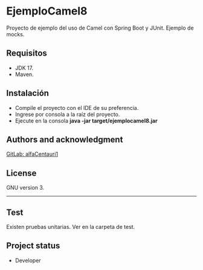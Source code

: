 # EjemploCamel8

Proyecto de ejemplo del uso de Camel con Spring Boot y JUnit. Ejemplo de mocks.

## Requisitos
* JDK 17.
* Maven.

## Instalación
* Compile el proyecto con el IDE de su preferencia.
* Ingrese por consola a la raíz del proyecto.
* Ejecute en la consola **java -jar target/ejemplocamel8.jar**

## Authors and acknowledgment
[GitLab: alfaCentauri1](https://gitlab.com/alfaCentauri1)

## License
GNU version 3.

*** 

## Test
Existen pruebas unitarias. Ver en la carpeta de test.

## Project status
* Developer